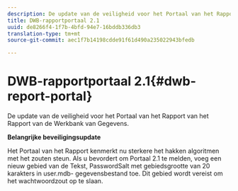 ```yaml
---
description: De update van de veiligheid voor het Portaal van het Rapport van het Rapport van de Werkbank van Gegevens.
title: DWB-rapportportaal 2.1
uuid: de8266f4-1f7b-4bfd-94e7-16bddb336db3
translation-type: tm+mt
source-git-commit: aec1f7b14198cdde91f61d490a235022943bfedb

---
```



# DWB-rapportportaal 2.1{#dwb-report-portal}

De update van de veiligheid voor het Portaal van het Rapport van het Rapport van de Werkbank van Gegevens.

**Belangrijke beveiligingsupdate**

Het Portaal van het Rapport kenmerkt nu sterkere het hakken algoritmen met het zouten steun. Als u bevordert om Portaal 2.1 te melden, voeg een nieuw gebied van de Tekst, PasswordSalt met gebiedsgrootte van 20 karakters in user.mdb- gegevensbestand toe. Dit gebied wordt vereist om het wachtwoordzout op te slaan.
